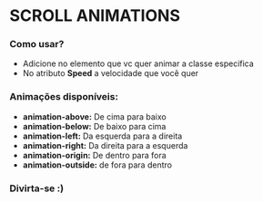 # SCROLL ANIMATIONS

### Como usar?
- Adicione no elemento que vc quer animar a classe especifica
- No atributo **Speed** a velocidade que você quer

### Animações disponíveis:
- **animation-above:** De cima para baixo
- **animation-below:** De baixo para cima
- **animation-left:** Da esquerda para a direita
- **animation-right:** Da direita para a esquerda
- **animation-origin:** De dentro para fora
- **animation-outside:** de fora para dentro

### Divirta-se :)

